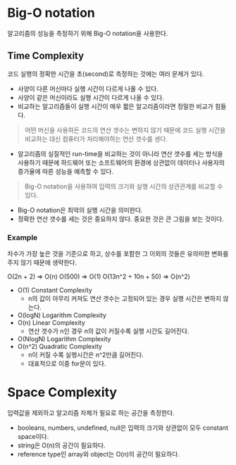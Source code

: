 # Big-O notation

알고리즘의 성능을 측정하기 위해 Big-O notation을 사용한다.

## Time Complexity

코드 실행의 정확한 시간을 초(second)로 측정하는 것에는 여러 문제가 있다.

- 사양이 다른 머신마다 실행 시간이 다르게 나올 수 있다.
- 사양이 같은 머신이라도 실행 시간이 다르게 나올 수 있다.
- 비교하는 알고리즘들이 실행 시간이 매우 짧은 알고리즘이라면 정밀한 비교가 힘들다.

> 어떤 머신을 사용하든 코드의 연산 갯수는 변하지 않기 때문에 코드 실행 시간을 비교하는 대신 컴퓨터가 처리해야하는 연산 갯수를 센다.

- 알고리즘의 실질적인 run-time을 비교하는 것이 아니라 연산 갯수를 세는 방식을 사용하기 때문에 하드웨어 또는 소프트웨어의 환경에 상관없이 데이터나 사용자의 증가율에 따른 성능을 예측할 수 있다.

> Big-O notation을 사용하여 입력의 크기와 실행 시간의 상관관계를 비교할 수 있다.

- Big-O notation은 최악의 실행 시간을 의미한다.
- 정확한 연산 갯수를 세는 것은 중요하지 않다. 중요한 것은 큰 그림을 보는 것이다.

### Example

차수가 가장 높은 것을 기준으로 하고, 상수를 포함한 그 이외의 것들은 유의미한 변화를 주지 않기 때문에 생략한다.

O(2n + 2) => O(n)
O(500) => O(1)
O(13n^2 + 10n + 50) => O(n^2)

- O(1) Constant Complexity
  - n의 값이 아무리 커져도 연산 갯수는 고정되어 있는 경우 실행 시간은 변하지 않는다.
- O(logN) Logarithm Complexity
- O(n) Linear Complexity
  - 연산 갯수가 n인 경우 n의 값이 커질수록 실행 시간도 길어진다.
- O(NlogN) Logarithm Complexity
- O(n^2) Quadratic Complexity
  - n이 커질 수록 실행시간은 n^2만큼 길어진다.
  - 대표적으로 이중 for문이 있다.

# Space Complexity

입력값을 제외하고 알고리즘 자체가 필요로 하는 공간을 측정한다.

- booleans, numbers, undefined, null은 입력의 크기와 상관없이 모두 constant space이다.
- string은 O(n)의 공간이 필요하다.
- reference type인 array와 object는 O(n)의 공간이 필요하다.
